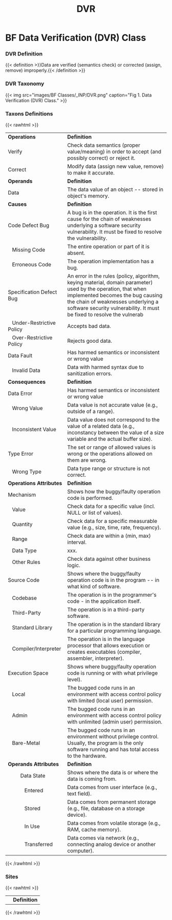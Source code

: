 ﻿---
weight: 3
title: "DVR"
---
# BF Data Verification (DVR) Class

### DVR Definition
{{< definition >}}Data are verified (semantics check) or corrected (assign, remove) improperly.{{< /definition >}}

### DVR Taxonomy


{{< img src="images/BF Classes/_INP/DVR.png" caption="Fig 1. Data Verification (DVR) Class." >}}

### Taxons Definitions
{{< rawhtml >}}
<table class="table">
		<tr>
			<td><strong>Operations</strong></td>
	<td><strong>Definition</strong></td>
	</tr>
	<tr>
			<td>Verify </td>
	<td>Check data semantics (proper value/meaning) in order to accept (and possibly correct) or reject it.</td>
	</tr>
	<tr>
			<td>Correct </td>
	<td>Modify data (assign new value, remove) to make it accurate.</td>
	</tr>
	<tr>
			<td><strong>Operands</strong></td>
	<td><strong>Definition</strong></td>
	</tr>
	<tr>
			<td>Data </td>
	<td>The data value of an object -- stored in object's memory.</td>
	</tr>
	<tr>
			<td><strong>Causes</strong></td>
	<td><strong>Definition</strong></td>
	</tr>
	<tr>
			<td>Code Defect Bug</td>
	<td>A bug is in the operation. It is the first cause for the chain of weaknesses underlying a software security vulnerability. It must be fixed to resolve the vulnerability.</td>
	</tr>
	<tr>
			<td>   Missing Code </td>
	<td>The entire operation or part of it is absent.</td>
	</tr>
	<tr>
			<td>   Erroneous Code </td>
	<td>The operation implementation has a bug.</td>
	</tr>
	<tr>
			<td>Specification Defect Bug</td>
	<td>An error in the rules (policy, algorithm, keying material, domain parameter) used by the operation, that when implemented becomes the bug causing the chain of weaknesses underlying a software security vulnerability. It must be fixed to resolve the vulnerab</td>
	</tr>
	<tr>
			<td>   Under-Restrictive Policy </td>
	<td>Accepts bad data.</td>
	</tr>
	<tr>
			<td>   Over-Restrictive Policy </td>
	<td>Rejects good data.</td>
	</tr>
	<tr>
			<td>Data Fault</td>
	<td>Has harmed semantics or inconsistent or wrong value</td>
	</tr>
	<tr>
			<td>   Invalid Data </td>
	<td>Data with harmed syntax due to sanitization errors.</td>
	</tr>
	<tr>
			<td><strong>Consequences</strong></td>
	<td><strong>Definition</strong></td>
	</tr>
	<tr>
			<td>Data Error</td>
	<td>Has harmed semantics or inconsistent or wrong value</td>
	</tr>
	<tr>
			<td>   Wrong Value </td>
	<td>Data value is not accurate value (e.g., outside of a range).</td>
	</tr>
	<tr>
			<td>   Inconsistent Value </td>
	<td>Data value does not correspond to the value of a related data (e.g., inconstancy between the value of a size variable and the actual buffer size).</td>
	</tr>
	<tr>
			<td>Type Error</td>
	<td>The set or range of allowed values is wrong or the operations allowed on them are wrong.</td>
	</tr>
	<tr>
			<td>   Wrong Type </td>
	<td>Data type range or structure is not correct.</td>
	</tr>
	<tr>
			<td><strong>Operations Attributes</strong></td>
	<td><strong>Definition</strong></td>
	</tr>
	<tr>
			<td>Mechanism </td>
	<td>Shows how the buggy/faulty operation code is performed.</td>
	</tr>
	<tr>
			<td>   Value </td>
	<td>Check data for a specific value (incl. NULL or list of values).</td>
	</tr>
	<tr>
			<td>   Quantity </td>
	<td>Check data for a specific measurable value (e.g., size, time, rate, frequency).</td>
	</tr>
	<tr>
			<td>   Range </td>
	<td>Check data are within a (min, max) interval.</td>
	</tr>
	<tr>
			<td>   Data Type </td>
	<td>xxx.</td>
	</tr>
	<tr>
			<td>   Other Rules </td>
	<td>Check data against other business logic.</td>
	</tr>
	<tr>
			<td>Source Code </td>
	<td>Shows where the buggy/faulty operation code is in the program -- in what kind of software.</td>
	</tr>
	<tr>
			<td>   Codebase </td>
	<td>The operation is in the programmer's code - in the application itself.</td>
	</tr>
	<tr>
			<td>   Third-Party </td>
	<td>The operation is in a third-party software.</td>
	</tr>
	<tr>
			<td>   Standard Library </td>
	<td>The operation is in the standard library for a particular programming language.</td>
	</tr>
	<tr>
			<td>   Compiler/Interpreter </td>
	<td>The operation is in the language processor that allows execution or creates executables (compiler, assembler, interpreter).</td>
	</tr>
	<tr>
			<td>Execution Space </td>
	<td>Shows where buggy/faulty operation code is running or with what privilege level).</td>
	</tr>
	<tr>
			<td>   Local </td>
	<td>The bugged code runs in an environment with access control policy with limited (local user) permission.</td>
	</tr>
	<tr>
			<td>   Admin </td>
	<td>The bugged code runs in an environment with access control policy with unlimited (admin user) permission.</td>
	</tr>
	<tr>
			<td>   Bare-Metal </td>
	<td>The bugged code runs in an environment without privilege control. Usually, the program is the only software running and has total access to the hardware.</td>
	</tr>
	<tr>
			<td><strong>Operands Attributes</strong></td>
	<td><strong>Definition</strong></td>
	</tr>
	<tr>
			<td>         Data State </td>
	<td>Shows where the data is or where the data is coming from.</td>
	</tr>
	<tr>
			<td>            Entered </td>
	<td>Data comes from user interface (e.g., text field).</td>
	</tr>
	<tr>
			<td>            Stored </td>
	<td>Data comes from permanent storage (e.g., file, database on a storage device).</td>
	</tr>
	<tr>
			<td>            In Use </td>
	<td>Data comes from volatile storage (e.g., RAM, cache memory).</td>
	</tr>
	<tr>
			<td>            Transferred </td>
	<td>Data comes via network (e.g., connecting analog device or another computer).</td>
	</tr>
	
</table>
{{< /rawhtml >}}


### Sites

{{< rawhtml >}}
<table class="table">
		<tr>
			<td><strong></strong></td>
	<td><strong>Definition</strong></td>
	</tr>
	
</table>
{{< /rawhtml >}}
	